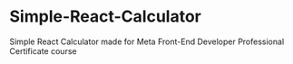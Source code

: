 # Simple-React-Calculator
Simple React Calculator made for Meta Front-End Developer Professional Certificate course
